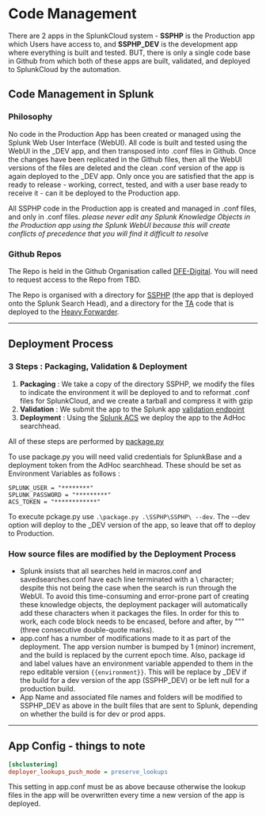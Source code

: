 # Code Management

There are 2 apps in the SplunkCloud system - **SSPHP** is the Production app which Users have access to, and **SSPHP_DEV** is the development app where everything is built and tested. BUT, there is only a single code base in Github from which both of these apps are built, validated, and deployed to SplunkCloud by the automation.

## Code Management in Splunk

### Philosophy
No code in the Production App has been created or managed using the Splunk Web User Interface (WebUI). All code is built and tested using the WebUI in the _DEV app, and then transposed into .conf files in Github. Once the changes have been replicated in the Github files, then all the WebUI versions of the files are deleted and the clean .conf version of the app is again deployed to the _DEV app. Only once you are satisfied that the app is ready to release - working, correct, tested, and with a user base ready to receive it - can it be deployed to the Production app.

All SSPHP code in the Production app is created and managed in .conf files, and only in .conf files. *please never edit any Splunk Knowledge Objects in the Production app using the Splunk WebUI because this will create conflicts of precedence that you will find it difficult to resolve*


### Github Repos
The Repo is held in the Github Organisation called [DFE-Digital](https://github.com/DFE-Digital/service-security-posture-hardening). You will need to request access to the Repo from TBD.

The Repo is organised with a directory for [SSPHP](../SSPHP) (the app that is deployed onto the Splunk Search Head), and a directory for the [TA](../TA_SSPHP) code that is deployed to the [Heavy Forwarder](./TA%20Heavy%20Forwarder%20Architecture.md).

---
## Deployment Process

### 3 Steps : Packaging, Validation & Deployment

1. **Packaging** : We take a copy of the directory SSPHP, we modify the files to indicate the environment it will be deployed to and to reformat .conf files for SplunkCloud, and we create a tarball and compress it with gzip
2. **Validation** : We submit the app to the Splunk app [validation endpoint](https://dev.splunk.com/enterprise/docs/releaseapps/cloudvetting/)
3. **Deployment** : Using the [Splunk ACS](https://docs.splunk.com/Documentation/SplunkCloud/9.0.2303/Config/ACSIntro) we deploy the app to the AdHoc searchhead. 

All of these steps are performed by [package.py](../package.py)

To use package.py you will need valid credentials for SplunkBase and a deployment token from the AdHoc searchhead. These should be set as Environment Variables as follows :
```
SPLUNK_USER = "********"
SPLUNK_PASSWORD = "*********"
ACS_TOKEN = "************"
```

To execute pckage.py use `.\package.py .\SSPHP\SSPHP\ --dev`. The --dev option will deploy to the _DEV version of the app, so leave that off to deploy to Production.


### How source files are modified by the Deployment Process
- Splunk insists that all searches held in macros.conf and savedsearches.conf have each line terminated with a \ character; despite this not being the case when the search is run through the WebUI. To avoid this time-consuming and error-prone part of creating these knowledge objects, the deployment packager will automatically add these characters when it packages the files. In order for this to work, each code block needs to be encased, before and after, by """ (three consecutive double-quote marks).
- app.conf has a number of modifications made to it as part of the deployment. The app version number is bumped by 1 (minor) increment, and the build is replaced by the current epoch time. Also, package id and label values have an environment variable appended to them in the repo editable version `{{environment}}`. This will be replace by _DEV if the build for a dev version of the app (SSPHP_DEV) or be left null for a production build.
- App Name and associated file names and folders will be modified to SSPHP_DEV as above in the built files that are sent to Splunk, depending on whether the build is for dev or prod apps.


---
## App Config - things to note
```INI
[shclustering]
deployer_lookups_push_mode = preserve_lookups
```

This setting in app.conf must be as above because otherwise the lookup files in the app will be overwritten every time a new version of the app is deployed.
